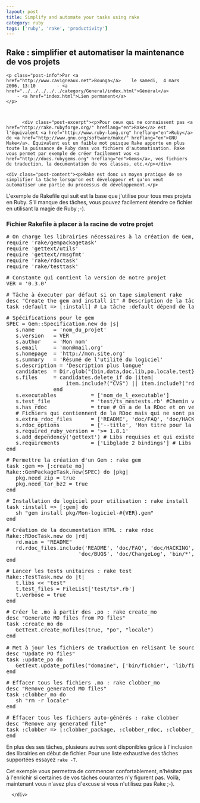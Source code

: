 ```yaml
---
layout: post
title: Simplify and automate your tasks using rake
category: ruby
tags: ['ruby', 'rake', 'productivity']
---
```


  <div class="post">
    <h2 id="p72" class="post-title">Rake : simplifier et automatiser la maintenance de vos projets</h2>
    
    <p class="post-info">Par <a href="http://www.cavigneaux.net">Bounga</a>    le samedi,  4 mars 2006, 13:10        - <a href="../../../../../category/General/index.html">Général</a>
        - <a href="index.html">Lien permanent</a>
    </p>
    
    
    
          <div class="post-excerpt"><p>Pour ceux qui ne connaissent pas <a href="http://rake.rubyforge.org/" hreflang="en">Rake</a> est l'équivalent <a href="http://www.ruby-lang.org" hreflang="en">Ruby</a> de <a href="http://www.gnu.org/software/make/" hreflang="en">GNU Make</a>. Équivalent est un faible mot puisque Rake apporte en plus toute la puissance de Ruby dans vos fichiers d'automatisation. Rake vous permet par exemple de créer facilement vos <a href="http://docs.rubygems.org" hreflang="en">Gems</a>, vos fichiers de traduction, la documentation de vos classes, etc.</p></div>
        
    <div class="post-content"><p>Rake est donc un moyen pratique de se simplifier la tâche lorsqu'on est développeur et qu'on veut automatiser une partie du processus de développement.</p>


<p>L'exemple de Rakefile qui suit est la base que j'utilise pour tous mes projets en Ruby. S'il manque des tâches, vous pouvez facilement étendre ce fichier en utilisant la magie de Ruby ;-).</p>


<h3>Fichier Rakefile à placer à la racine de votre projet</h3>


<pre># On charge les librairies nécessaires à la création de Gem, de documentation, des fichiers de traduction et des suites de tests
require 'rake/gempackagetask'
require 'gettext/utils'
require 'gettext/rmsgfmt'
require 'rake/rdoctask'
require 'rake/testtask'</pre>



<pre># Constante qui contient la version de notre projet
VER = '0.3.0'</pre>


<pre># Tâche à éxecuter par défaut si on tape simplement rake
desc "Create the gem and install it" # Description de la tâche dans l'aide donnée par Rake -T
task :default =&gt; [:install] # La tâche :default dépend de la tâche :install</pre>


<pre># Spécifications pour le gem
SPEC = Gem::Specification.new do |s|
   s.name      = 'nom_du_projet'
   s.version   = VER
   s.author    = 'Mon nom'
   s.email     = 'mon@mail.org'
   s.homepage  = 'http://mon.site.org'
   s.summary   = 'Résumé de l'utilité du logiciel'
   s.description = 'Description plus longue'
   candidates  = Dir.glob("{bin,data,doc,lib,po,locale,test}/**/*")
   s.files     = candidates.delete_if do |item|
                   item.include?("CVS") || item.include?("rdoc")
               end
   s.executables           = ['nom_de_l_executable']
   s.test_file             = 'test/ts_mestests.rb' #Chemin vers la suite de tests
   s.has_rdoc              = true # On a de la RDoc et on veut générer une sortie HTML
   # Fichiers qui contiennent de la RDoc mais qui ne sont pas des fichiers source
   s.extra_rdoc_files      = ['README', 'doc/FAQ', 'doc/HACKING', 'doc/TODO', 'doc/AUTHORS', 'doc/BUGS', 'doc/ChangeLog']
   s.rdoc_options          = ['--title', 'Mon titre pour la doc HTML', '--main', 'README', '--line-numbers']
   s.required_ruby_version = '&gt;= 1.8.1'
   s.add_dependency('gettext') # Libs requises et qui existent en Gem
   s.requirements          = ['Libglade 2 bindings'] # Libs requises qui ne sont pas disponibles en Gem
end</pre>


<pre># Permettre la création d'un Gem : rake gem
task :gem =&gt; [:create_mo]
Rake::GemPackageTask.new(SPEC) do |pkg|
   pkg.need_zip = true
   pkg.need_tar_bz2 = true
end</pre>


<pre># Installation du logiciel pour utilisation : rake install
task :install =&gt; [:gem] do
   sh "gem install pkg/Mon-logiciel-#{VER}.gem"
end</pre>


<pre># Création de la documentation HTML : rake rdoc
Rake::RDocTask.new do |rd|
   rd.main = "README"
   rd.rdoc_files.include('README', 'doc/FAQ', 'doc/HACKING', 'doc/TODO', 'doc/AUTHORS',
                       'doc/BUGS', 'doc/ChangeLog', 'bin/*', 'lib/*')
end</pre>


<pre># Lancer les tests unitaires : rake test
Rake::TestTask.new do |t|
   t.libs &lt;&lt; "test"
   t.test_files = FileList['test/ts*.rb']
   t.verbose = true
end</pre>


<pre># Créer le .mo à partir des .po : rake create_mo
desc "Generate MO files from PO files"
task :create_mo do
   GetText.create_mofiles(true, "po", "locale")
end

# Met à jour les fichiers de traduction en relisant le sources
desc "Update PO files"
task :update_po do
   GetText.update_pofiles("domaine", ['bin/fichier', 'lib/fichier1.rb', 'lib/fichier2.rb'], VER)
end</pre>


<pre># Effacer tous les fichiers .mo : rake clobber_mo
desc "Remove generated MO files"
task :clobber_mo do
   sh "rm -r locale"
end</pre>


<pre># Effacer tous les fichiers auto-générés : rake clobber
desc "Remove any generated file"
task :clobber =&gt; [:clobber_package, :clobber_rdoc, :clobber_mo] do
end</pre>


<p>En plus des ses tâches, plusieurs autres sont disponibles grâce à l'inclusion des librairies en début de fichier. Pour une liste exhaustive des tâches supportées essayez <code>rake -T</code>.</p>


<p>Cet exemple vous permettra de commencer confortablement, n'hésitez pas à l'enrichir si certaines de vos tâches courantes n'y figurent pas. Voilà, maintenant vous n'avez plus d'excuse si vous n'utilisez pas Rake ;-).</p></div>

      </div>

